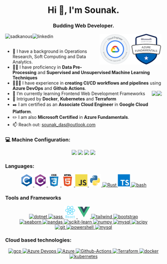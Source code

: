 
<h1 align="center">Hi 👋, I'm Sounak.</h1>
<h3 align="center">Budding Web Developer.</h3>
<div>
<img src="https://komarev.com/ghpvc/?username=sadkanous&label=Profile%20views&color=blueviolet&style=for-the-badge" alt="sadkanous" align="left"/>
<a href="https://www.linkedin.com/in/das-sounak"><img src="https://img.shields.io/badge/LinkedIn-0077B5?style=for-the-badge&logo=linkedin&logoColor=white" alt=linkedin align="left"/>
<a href="https://www.credly.com/badges/c5a71202-32c7-4016-8dd4-5a79283d6baf/public_url"><img src="https://github.com/sadkanuos/sadkanuos/blob/main/assets/microsoft-certified-azure-fundamentals.png" alt="AZ-900" title="AZ-900" height="100" align="right"></a>
<a href="https://www.credential.net/9c95ae5d-53f0-4278-913a-b2c514b673b0"><img src="https://github.com/sadkanuos/sadkanuos/blob/main/assets/bri9ptdr_1660237478097_badge.png" alt="GCP-ACE" title="GCP-ACE" height="100" align="right"></a>
</div>
<br></br>
<div align="left">
<ul>
    <li>📝 I have a background in Operations Research, Soft Computing and Data Analytics.</li>
    <li>🧑‍💼 I have proficiency in <b>Data Pre-Processing</b> and <b>Supervised and  Unsupervised Machine Learning Techniques</b></li>
    <li>👷🏼‍♂️ I have experience in <b>creating CI/CD workflows and pipelines</b> using <b>Azure DevOps</b> and <b>Github Actions</b>. </li>
    <li>🔭 I’m currently learning Frontend Web Development Frameworks <img src="https://img.shields.io/badge/React-20232A?style=for-the-badge&logo=react&logoColor=61DAFB" align="right"> <img src="https://img.shields.io/badge/Vue.js-35495E?style=for-the-badge&logo=vuedotjs&logoColor=4FC08D" align="right"></li>
    <li>🤔 Intrigued by <b>Docker</b>, <b>Kubernetes</b> and <b>Terraform</b></li>
    <li>✒️ I am certified as an <b>Associate Cloud Engineer</b> in <b>Google Cloud Platform</b>.</li>
    <li>✏️ I am also <b>Microsoft Certified</b> in <b>Azure Fundamentals</b>.</li>
    <li>📫 Reach out: <a href='mailto:sounak_das@outlook.com'>sounak_das@outlook.com</a></li>
</ul>
</div>
<h3 align="left">💻 Machine Configuration: </h3>
<div align="center">
  <img src="https://img.shields.io/badge/Fedora-294172?style=for-the-badge&logo=fedora&logoColor=white" />
  <img src="https://img.shields.io/badge/hp%20laptop-294172?style=for-the-badge&logo=hp&logoColor=white"/>
  <img src="https://img.shields.io/badge/intel-core%20i5%2010th-%23294172.svg?&style=for-the-badge&logo=intel&logoColor=white" />
  <img src="https://img.shields.io/badge/RAM-8GB-%23294172.svg?&style=for-the-badge&logoColor=white" />
</div>
<!-- <h3 align="left">Connect with me:</h3>
<p align="left">
<a href="https://twitter.com/sadkanuos" target="blank"><img align="center" src="https://github.com/devicons/devicon/blob/1119b9f84c0290e0f0b38982099a2bd027a48bf1/icons/twitter/twitter-original.svg" alt="sadkanuos" height="30" width="40" /></a>
</p> -->

<h3 align="left">Languages:</h3>
<div align="center">
<a href="https://www.cprogramming.com/" target="_blank" rel="noreferrer"> <img src="https://raw.githubusercontent.com/devicons/devicon/master/icons/c/c-original.svg" alt="c" title="c" width="40" height="40"/> </a>  
<a href="https://www.w3schools.com/cs/" target="_blank" rel="noreferrer"> <img src="https://raw.githubusercontent.com/devicons/devicon/master/icons/csharp/csharp-original.svg" alt="csharp" title="c#" width="40" height="40"/> </a> 
<a href="https://www.w3schools.com/css/" target="_blank" rel="noreferrer"> <img src="https://raw.githubusercontent.com/devicons/devicon/master/icons/css3/css3-original-wordmark.svg" alt="css3" title="css" width="40" height="40"/> </a> 
<a href="https://www.w3.org/html/" target="_blank" rel="noreferrer"> <img src="https://raw.githubusercontent.com/devicons/devicon/master/icons/html5/html5-original-wordmark.svg" alt="html5" title="html" width="40" height="40"/> </a>  
<a href="https://developer.mozilla.org/en-US/docs/Web/JavaScript" target="_blank" rel="noreferrer"> <img src="https://raw.githubusercontent.com/devicons/devicon/master/icons/javascript/javascript-original.svg" alt="javascript" title="javascript" width="40" height="40"/> </a> 
<a href="https://www.python.org" target="_blank" rel="noreferrer"> <img src="https://raw.githubusercontent.com/devicons/devicon/master/icons/python/python-original.svg" alt="python" title="python" width="40" height="40"/> </a> 
<a href="https://www.rust-lang.org" target="_blank" rel="noreferrer"> <img src="https://img.shields.io/badge/Rust-black?style=for-the-badge&logo=rust&logoColor=#E57324" alt="Rust" title="rustlang"  height="40" /> </a>
<a href="https://www.typescriptlang.org/" target="_blank" rel="noreferrer"> <img src="https://raw.githubusercontent.com/devicons/devicon/master/icons/typescript/typescript-original.svg" alt="typescript" title="TypeScript" width="40" height="40"/> </a>
<a href="https://www.gnu.org/software/bash/" target="_blank" rel="noreferrer"> <img src="https://img.shields.io/badge/GNU%20Bash-4EAA25?style=for-the-badge&logo=GNU%20Bash&logoColor=white" alt="bash" title="bash" height="40"/> </a>  
</div>

<h3 align="left">Tools and Frameworks</h3>
<div align="center">
<a href="https://dotnet.microsoft.com/" target="_blank" rel="noreferrer"> <img src="https://img.shields.io/badge/.NET-512BD4?style=for-the-badge&logo=dotnet&logoColor=white" alt="dotnet" title=".NET" height="40"/> </a>
<a href="https://sass-lang.com" target="_blank" rel="noreferrer"> <img src="https://img.shields.io/badge/Sass-CC6699?style=for-the-badge&logo=sass&logoColor=white" alt="sass" title="sass"  height="40"/> </a>
<a href="https://reactjs.org/" target="_blank" rel="noreferrer"> <img src="https://raw.githubusercontent.com/devicons/devicon/master/icons/react/react-original-wordmark.svg" alt="reactjs" title="reactjs" width="40" height="40"/> </a>
<a href="https://vuejs.org/ " target="_blank" rel="noreferrer"> <img src="https://raw.githubusercontent.com/devicons/devicon/master/icons/vuejs/vuejs-original.svg" alt="vuejs" title="vuejs" width="40" height="40"/> </a>
<a href="https://tailwindcss.com/" target="_blank" rel="noreferrer"> <img src="https://img.shields.io/badge/Tailwind_CSS-38B2AC?style=for-the-badge&logo=tailwind-css&logoColor=white" alt="tailwind" title="tailwind"  height="40"/> </a>
<a href="https://getbootstrap.com/" target="_blank" rel="noreferrer"> <img src="https://img.shields.io/badge/Bootstrap-563D7C?style=for-the-badge&logo=bootstrap&logoColor=white " alt="bootstrap" title="bootstrap" height="40"/> </a> 
</div>
<div align="center">
<a href="https://seaborn.pydata.org/" target="_blank" rel="noreferrer"> <img src="https://seaborn.pydata.org/_images/logo-mark-lightbg.svg" alt="seaborn" title="Seaborn" width="40" height="40"/> </a>
<a href="https://pandas.pydata.org/" target="_blank" rel="noreferrer"> <img src="https://img.shields.io/badge/Pandas-2C2D72?style=for-the-badge&logo=pandas&logoColor=white" alt="pandas" title="pandas"  height="40"/> </a>
<a href="https://scikit-learn.org/" target="_blank" rel="noreferrer"> <img src="https://img.shields.io/badge/scikit_learn-F7931E?style=for-the-badge&logo=scikit-learn&logoColor=white" alt="scikit-learn" title="sklearn"  height="40"/> </a>
<a href="https://numpy.org/" target="_blank" rel="noreferrer"> <img src="https://img.shields.io/badge/Numpy-777BB4?style=for-the-badge&logo=numpy&logoColor=white" alt="numpy" title="numpy" height="40"/> </a>
<a href="https://www.mysql.com/" target="_blank" rel="noreferrer"> <img src="https://img.shields.io/badge/MySQL-005C84?style=for-the-badge&logo=mysql&logoColor=white" alt="mysql" height="40"/> </a>
<a href="https://scipy.org/" target="_blank" rel="noreferrer"> <img src="https://img.shields.io/badge/SciPy-654FF0?style=for-the-badge&logo=SciPy&logoColor=white" alt="scipy" title="scipy" height="40"/> </a>

</div>
<div align="center">
<a href="https://git-scm.com/" target="_blank" rel="noreferrer"> <img src="https://www.vectorlogo.zone/logos/git-scm/git-scm-icon.svg" alt="git" title="git" width="40" height="40"/> </a>
<a href="https://docs.microsoft.com/en-us/powershell/" target="_blank" rel="noreferrer"> <img src="https://img.shields.io/badge/powershell-5391FE?style=for-the-badge&logo=powershell&logoColor=white" alt="powershell" title="powershell" height="40"/> </a>
<a href="https://unix.org/version4/" target="_blank" rel="noreferrer"> <img src="https://img.shields.io/badge/Shell_Script-121011?style=for-the-badge&logo=gnu-bash&logoColor=white" alt="mysql" title="shell-scripting" height="40"/> </a>
</div>

<h3 align="left">Cloud based technologies:</h3>
<div align="center">
<a href="https://cloud.google.com" target="_blank" rel="noreferrer"> <img src="https://www.vectorlogo.zone/logos/google_cloud/google_cloud-icon.svg" alt="gcp" width="40" height="40"/> </a>
<a href="https://azure.microsoft.com/en-us/services/devops/" target="_blank" rel="noreferrer"> <img src="https://img.shields.io/badge/Azure_DevOps-0078D7?style=for-the-badge&logo=azure-devops&logoColor=white" alt="Azure Devops" title="Azure-Devops" height="40"/> </a>
<a href="https://azure.microsoft.com/en-in/" target="_blank" rel="noreferrer"> <img src="https://img.shields.io/badge/microsoft%20azure-0089D6?style=for-the-badge&logo=microsoft-azure&logoColor=white" alt="Azure" height="40"/> </a>
<a href="https://github.com/features/actions" target="_blank" rel="noreferrer"> <img src="https://img.shields.io/badge/GitHub_Actions-2088FF?style=for-the-badge&logo=github-actions&logoColor=white" alt="Github-Actions" title="Github-Actions" height="40"/> </a>
<a href="https://www.terraform.io/" target="_blank" rel="noreferrer"> <img src="https://img.shields.io/badge/Terraform-7B42BC?style=for-the-badge&logo=terraform&logoColor=white" alt="Terraform" title="Terraform"  height="40"/> </a>
<a href="https://www.docker.com/" target="_blank" rel="noreferrer"> <img src="https://img.shields.io/badge/Docker-2CA5E0?style=for-the-badge&logo=docker&logoColor=white" alt="docker" title="docker"  height="40"/> </a>
<a href="https://kubernetes.io" target="_blank" rel="noreferrer"> <img src="https://www.vectorlogo.zone/logos/kubernetes/kubernetes-icon.svg" alt="kubernetes" title="kubernetes" width="40" height="40"/> </a>
</div>
<!-- <p><img align="center" src="https://github-readme-stats.vercel.app/api/top-langs?username=sadkanuos&show_icons=true&locale=en&layout=compact" alt="sadkanuos" /></p> -->
